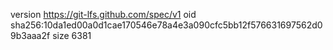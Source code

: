 version https://git-lfs.github.com/spec/v1
oid sha256:10da1ed00a0d1cae170546e78a4e3a090cfc5bb12f576631697562d09b3aaa2f
size 6381
